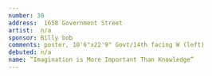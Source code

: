 ```yaml
---
number: 30
address:  1658 Government Street
artist:  n/a
sponsor: Billy bob
comments: poster, 10'6"x22'9" Govt/14th facing W (left)
debuted: n/a
name: “Imagination is More Important Than Knowledge”
---
```

